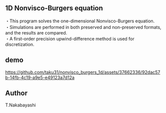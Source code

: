 ## 1D Nonvisco-Burgers equation

・This program solves the one-dimensional Nonvisco-Burgers equation.  
・Simulations are performed in both preserved and non-preserved formats, and the results are compared.  
・A first-order precision upwind-difference method is used for discretization.  

## demo
https://github.com/taku31/nonvisco_burgers_1d/assets/37662336/92dac57b-14fb-4c19-a9e5-e49123a7d12a

## Author
T.Nakabayashi
